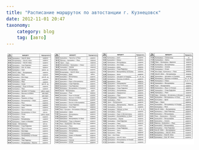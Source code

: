 ```yaml
---
title: "Расписание маршруток по автостанции г. Кузнецовск"
date: 2012-11-01 20:47
taxonomy:
    category: blog
    tag: [авто]
---
```


![Расписание маршруток по автостанции г. Кузнецовск](bus-schedule-kuznetsovsk.jpg?lightbox&resize=400,400)